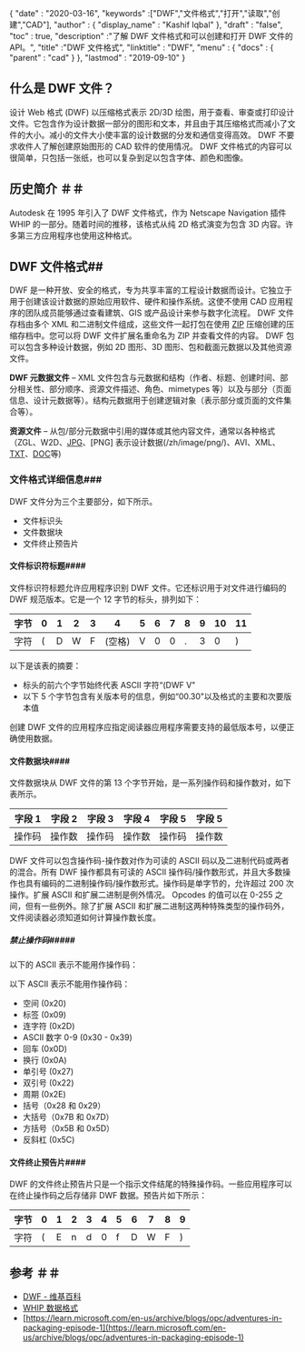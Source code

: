 {
  "date" : "2020-03-16",
  "keywords" :["DWF","文件格式","打开","读取","创建","CAD"],
  "author" : {
    "display_name" : "Kashif Iqbal"
},
  "draft" : "false",
  "toc" : true,
  "description" :"了解 DWF 文件格式和可以创建和打开 DWF 文件的 API。",
  "title" :"DWF 文件格式",
  "linktitle" : "DWF",
  "menu" : {
    "docs" : {
      "parent" : "cad"
}
},
  "lastmod" : "2019-09-10"
}

## 什么是 DWF 文件？

设计 Web 格式 (DWF) 以压缩格式表示 2D/3D 绘图，用于查看、审查或打印设计文件。它包含作为设计数据一部分的图形和文本，并且由于其压缩格式而减小了文件的大小。减小的文件大小使丰富的设计数据的分发和通信变得高效。 DWF 不要求收件人了解创建原始图形的 CAD 软件的使用情况。 DWF 文件格式的内容可以很简单，只包括一张纸，也可以复杂到足以包含字体、颜色和图像。

## 历史简介 ＃＃

Autodesk 在 1995 年引入了 DWF 文件格式，作为 Netscape Navigation 插件 WHIP 的一部分。随着时间的推移，该格式从纯 2D 格式演变为包含 3D 内容。许多第三方应用程序也使用这种格式。

## DWF 文件格式##

DWF 是一种开放、安全的格式，专为共享丰富的工程设计数据而设计。它独立于用于创建该设计数据的原始应用软件、硬件和操作系统。这使不使用 CAD 应用程序的团队成员能够通过查看建筑、GIS 或产品设计来参与数字化流程。 DWF 文件存档由多个 XML 和二进制文件组成，这些文件一起打包在使用 [ZIP](/zh/compression/zip/) 压缩创建的压缩存档中。您可以将 DWF 文件扩展名重命名为 ZIP 并查看文件的内容。 DWF 包可以包含多种设计数据，例如 2D 图形、3D 图形、包和截面元数据以及其他资源文件。

**DWF 元数据文件** – XML 文件包含与元数据和结构（作者、标题、创建时间、部分相关性、部分顺序、资源文件描述、角色、mimetypes 等）以及与部分（页面信息、设计元数据等）。结构元数据用于创建逻辑对象（表示部分或页面的文件集合等）。

**资源文件** – 从包/部分元数据中引用的媒体或其他内容文件，通常以各种格式（ZGL、W2D、[JPG](/zh/image/jpeg/)、[PNG] 表示设计数据(/zh/image/png/)、AVI、XML、[TXT](/zh/word-processing/txt/)、[DOC](/zh/word-processing/doc/)等)

### 文件格式详细信息###

DWF 文件分为三个主要部分，如下所示。

* 文件标识头
* 文件数据块
* 文件终止预告片

#### 文件标识符标题####

文件标识符标题允许应用程序识别 DWF 文件。它还标识用于对文件进行编码的 DWF 规范版本。它是一个 12 字节的标头，排列如下：


|字节|0|1|2|3|4|5|6|7|8|9|10|11
--- | --- |--- | --- |--- | --- |--- | --- |--- | --- |--- | --- |--- |
|字符|(|D|W|F|(空格)|V|0|0|.|3|0|)

以下是该表的摘要：

* 标头的前六个字节始终代表 ASCII 字符“(DWF V"
* 以下 5 个字节包含有关版本号的信息，例如“00.30"以及格式的主要和次要版本值

创建 DWF 文件的应用程序应指定阅读器应用程序需要支持的最低版本号，以便正确使用数据。

#### 文件数据块####

文件数据块从 DWF 文件的第 13 个字节开始，是一系列操作码和操作数对，如下表所示。

|字段 1|字段 2|字段 3|字段 4|字段 5|字段 5
--- | --- |--- | --- |--- | --- |
|操作码|操作数|操作码|操作数|操作码|操作数

DWF 文件可以包含操作码-操作数对作为可读的 ASCII 码以及二进制代码或两者的混合。所有 DWF 操作都具有可读的 ASCII 操作码/操作数形式，并且大多数操作也具有编码的二进制操作码/操作数形式。操作码是单字节的，允许超过 200 次操作。扩展 ASCII 和扩展二进制是例外情况。 Opcodes 的值可以在 0-255 之间，但有一些例外。除了扩展 ASCII 和扩展二进制这两种特殊类型的操作码外，文件阅读器必须知道如何计算操作数长度。

##### 禁止操作码#####

以下的 ASCII 表示不能用作操作码：

以下 ASCII 表示不能用作操作码：

* 空间 (0x20)
* 标签 (0x09)
* 连字符 (0x2D)
* ASCII 数字 0-9 (0x30 - 0x39)
* 回车 (0x0D)
* 换行 (0x0A)
* 单引号 (0x27)
* 双引号 (0x22)
* 周期 (0x2E)
* 括号（0x28 和 0x29）
* 大括号（0x7B 和 0x7D）
* 方括号（0x5B 和 0x5D）
* 反斜杠 (0x5C)

#### 文件终止预告片####

DWF 的文件终止预告片只是一个指示文件结尾的特殊操作码。一些应用程序可以在终止操作码之后存储非 DWF 数据。预告片如下所示：


|字节|0|1|2|3|4|5|6|7|8|9
---|---|---|---|---|---|---|---|---|---|---|
|字符|(|E|n|d|0|f|D|W|F|)

## 参考 ＃＃

* [DWF - 维基百科](https://en.wikipedia.org/wiki/Design_Web_Format)
* [WHIP 数据格式](http://paulbourke.net/dataformats/whip/)
* [https://learn.microsoft.com/en-us/archive/blogs/opc/adventures-in-packaging-episode-1](https://learn.microsoft.com/en-us/archive/blogs/opc/adventures-in-packaging-episode-1)

